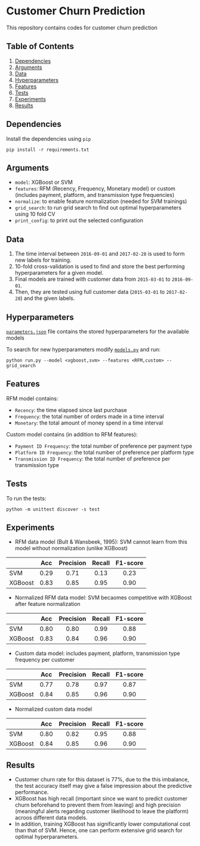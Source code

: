 # Customer Churn Prediction

This repository contains codes for customer churn prediction

## Table of Contents

1. [Dependencies](#dependencies)
2. [Arguments](#arguments)
3. [Data](#data)
4. [Hyperparameters](#hyperparameters)
5. [Features](#features)
6. [Tests](#tests)
7. [Experiments](#experiments)
8. [Results](#results)

## Dependencies

Install the dependencies using `pip`

```
pip install -r requirements.txt
```

## Arguments

- `model`: XGBoost or SVM
- `features`: RFM (Recency, Frequency, Monetary model) or custom (includes payment, platform, and transmission type frequencies)
- `normalize`: to enable feature normalization (needed for SVM trainings)
- `grid_search`: to run grid search to find out optimal hyperparameters using 10 fold CV
- `print_config`: to print out the selected configuration

## Data

1. The time interval between `2016-09-01` and `2017-02-28` is used to form new labels for training.
2. 10-fold cross-validation is used to find and store the best performing hyperparameters for a given model.
3. Final models are trained with customer data from `2015-03-01` to `2016-09-01`.
4. Then, they are tested using full customer data (`2015-03-01` to `2017-02-28`) and the given labels.

## Hyperparameters

[`parameters.json`](parameters.json) file contains the stored hyperparameters for the available models

To search for new hyperparameters modify [`models.py`](models.py) and run:

```
python run.py --model <xgboost,svm> --features <RFM,custom> --grid_search
```

## Features

RFM model contains:
- `Recency`: the time elapsed since last purchase
- `Frequency`: the total number of orders made in a time interval
- `Monetary`: the total amount of money spend in a time interval

Custom model contains (in addition to RFM features):
- `Payment ID Frequency`: the total number of preference per payment type
- `Platform ID Frequency`: the total number of preference per platform type
- `Transmission ID Frequency`: the total number of preference per transmission type

## Tests

To run the tests:

```
python -m unittest discover -s test
```

## Experiments

- RFM data model (Bult & Wansbeek, 1995): SVM cannot learn from this model without normalization (unlike XGBoost)

|         |  Acc | Precision | Recall | F1-score |
|---------|:----:|:---------:|:------:|:--------:|
| SVM     | 0.29 |    0.71   |  0.13  |   0.23   |
| XGBoost | 0.83 |    0.85   |  0.95  |   0.90   |

- Normalized RFM data model: SVM becaomes competitive with XGBoost after feature normalization

|         |  Acc | Precision | Recall | F1-score |
|---------|:----:|:---------:|:------:|:--------:|
| SVM     | 0.80 |    0.80   |  0.99  |   0.88   |
| XGBoost | 0.83 |    0.84   |  0.96  |   0.90   |

- Custom data model: includes payment, platform, transmission type frequency per customer

|         |  Acc | Precision | Recall | F1-score |
|---------|:----:|:---------:|:------:|:--------:|
| SVM     | 0.77 |    0.78   |  0.97  |   0.87   |
| XGBoost | 0.84 |    0.85   |  0.96  |   0.90   |

- Normalized custom data model

|         |  Acc | Precision | Recall | F1-score |
|---------|:----:|:---------:|:------:|:--------:|
| SVM     | 0.80 |    0.82   |  0.95  |   0.88   |
| XGBoost | 0.84 |    0.85   |  0.96  |   0.90   |

## Results

- Customer churn rate for this dataset is 77%, due to the this imbalance, the test accuracy itself may give a false impression about the predictive performance.
- XGBoost has high recall (important since we want to predict customer churn beforehand to prevent them from leaving) and high precision (meaningful alerts regarding customer likelihood to leave the platform) acroos different data models. 
- In addition, training XGBoost has significantly lower computational cost than that of SVM. Hence, one can perform extensive grid search for optimal hyperparameters.
